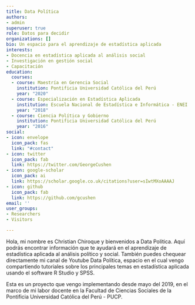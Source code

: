 ```yaml
---
title: Data Política
authors:
- admin
superuser: true
role: Datos para decidir
organizations: []
bio: Un espacio para el aprendizaje de estadística aplicada
interests:
- Docencia en estadística aplicada al análisis social
- Investigación en gestión social
- Capacitación
education:
  courses:
  - course: Maestría en Gerencia Social
    institution: Pontificia Universidad Católica del Perú
    year: "2020"
  - course: Especialización en Estadística Aplicada
    institution: Escuela Nacional de Estadística e Informática - ENEI
    year: "2018"
  - course: Ciencia Política y Gobierno
    institution: Pontificia Universidad Católica del Perú
    year: "2016"
social:
- icon: envelope
  icon_pack: fas
  link: "#contact"
- icon: twitter
  icon_pack: fab
  link: https://twitter.com/GeorgeCushen
- icon: google-scholar
  icon_pack: ai
  link: https://scholar.google.co.uk/citations?user=sIwtMXoAAAAJ
- icon: github
  icon_pack: fab
  link: https://github.com/gcushen
email: ''
user_groups:
- Researchers
- Visitors

---
```

Hola, mi nombre es Christian Chiroque y bienvenidos a Data Política. Aquí podrás encontrar información que te ayudará en el aprendizaje de estadística aplicada al análisis político y social. También puedes chequear directamente mi canal de Youtube Data Política, espacio en el cual vengo compartiendo tutoriales sobre los principales temas en estadística aplicada usando el software R Studio y SPSS.

Esta es un proyecto que vengo implementando desde mayo del 2019, en el marco de mi labor docente en la Facultad de Ciencias Sociales de la Pontificia Universidad Católica del Perú - PUCP.